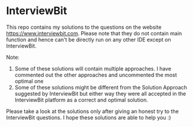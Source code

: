 # InterviewBit

This repo contains my solutions to the questions on the website https://www.interviewbit.com. Please note that they do not contain main function and hence can't be directly run on any other IDE except on InterviewBit.

Note:

1. Some of these solutions will contain multiple approaches. I have commented out the other approaches and uncommented the most optimal one
2. Some of these solutions might be different from the Solution Approach suggested by InterviewBit but either way they were all accepted in the InterviewBit platform as a correct and optimal solution.

Please take a look at the solutions only after giving an honest try to the InterviewBit questions. I hope these solutions are able to help you :)
